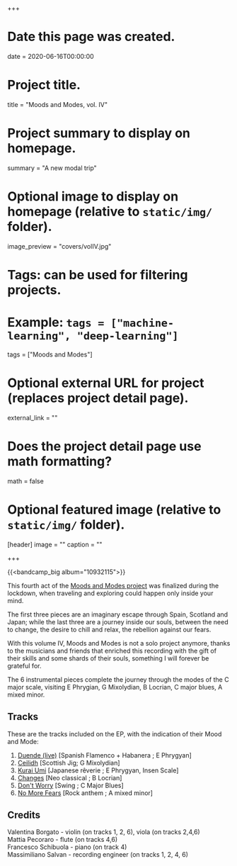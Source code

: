 +++
# Date this page was created.
date = 2020-06-16T00:00:00

# Project title.
title = "Moods and Modes, vol. IV"

# Project summary to display on homepage.
summary = "A new modal trip"

# Optional image to display on homepage (relative to `static/img/` folder).
image_preview = "covers/volIV.jpg"

# Tags: can be used for filtering projects.
# Example: `tags = ["machine-learning", "deep-learning"]`
tags = ["Moods and Modes"]

# Optional external URL for project (replaces project detail page).
external_link = ""

# Does the project detail page use math formatting?
math = false

# Optional featured image (relative to `static/img/` folder).
[header]
image = ""
caption = ""

+++

{{<bandcamp_big album="10932115">}}


This fourth act of the [Moods and Modes project](/post/moods_and_modes) was finalized during the lockdown, when traveling and exploring could happen only inside your mind.

The first three pieces are an imaginary escape through Spain, Scotland and Japan; while the last three are a journey inside our souls, between the need to change, the desire to chill and relax, the rebellion against our fears.

With this volume IV, Moods and Modes is not a solo project anymore, thanks to the musicians and friends that enriched this recording with the gift of their skills and some shards of their souls, something I will forever be grateful for.

The 6 instrumental pieces complete the journey through the modes of the C major scale, visiting E Phrygian, G Mixolydian, B Locrian, C major blues, A mixed minor.

## Tracks

These are the tracks included on the EP, with the indication of their Mood and Mode:

1. [Duende (live)](/music/duende) \[Spanish Flamenco + Habanera ; E Phrygyan\]
2. [Ceilidh](/music/ceilidh) \[Scottish Jig; G Mixolydian\]
3. [Kurai Umi](/music/kurai_umi) \[Japanese rêverie ; E Phrygyan, Insen Scale\]
4. [Changes](/music/changes) \[Neo classical ; B Locrian\]
5. [Don't Worry](/music/dont_worry) \[Swing ; C Major Blues\]
6. [No More Fears](/music/no_more_fears) \[Rock anthem ; A mixed minor\]

## Credits

Valentina Borgato - violin (on tracks 1, 2, 6), viola (on tracks 2,4,6) <br/>
Mattia Pecoraro - flute (on tracks 4,6) <br/>
Francesco Schibuola - piano (on track 4) <br/>
Massimiliano Salvan - recording engineer (on tracks 1, 2, 4, 6)

